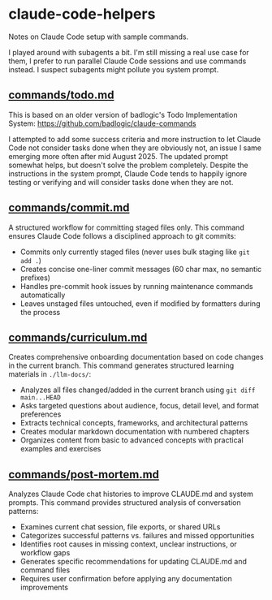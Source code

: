 # claude-code-helpers

Notes on Claude Code setup with sample commands.

I played around with subagents a bit. I'm still missing a real use case for them, I prefer to run parallel Claude Code sessions and use commands instead. I suspect subagents might pollute you system prompt.

## [commands/todo.md](commands/todo.md)

This is based on an older version of badlogic's Todo Implementation System: https://github.com/badlogic/claude-commands

I attempted to add some success criteria and more instruction to let Claude Code not consider tasks done when they are obviously not, an issue I same emerging more often after mid August 2025. The updated prompt somewhat helps, but doesn't solve the problem completely. Despite the instructions in the system prompt, Claude Code tends to happily ignore testing or verifying and will consider tasks done when they are not.

## [commands/commit.md](commands/commit.md)

A structured workflow for committing staged files only. This command ensures Claude Code follows a disciplined approach to git commits:

- Commits only currently staged files (never uses bulk staging like `git add .`)
- Creates concise one-liner commit messages (60 char max, no semantic prefixes)
- Handles pre-commit hook issues by running maintenance commands automatically
- Leaves unstaged files untouched, even if modified by formatters during the process

## [commands/curriculum.md](commands/curriculum.md)

Creates comprehensive onboarding documentation based on code changes in the current branch. This command generates structured learning materials in `./llm-docs/`:

- Analyzes all files changed/added in the current branch using `git diff main...HEAD`
- Asks targeted questions about audience, focus, detail level, and format preferences
- Extracts technical concepts, frameworks, and architectural patterns
- Creates modular markdown documentation with numbered chapters
- Organizes content from basic to advanced concepts with practical examples and exercises

## [commands/post-mortem.md](commands/post-mortem.md)

Analyzes Claude Code chat histories to improve CLAUDE.md and system prompts. This command provides structured analysis of conversation patterns:

- Examines current chat session, file exports, or shared URLs
- Categorizes successful patterns vs. failures and missed opportunities
- Identifies root causes in missing context, unclear instructions, or workflow gaps
- Generates specific recommendations for updating CLAUDE.md and command files
- Requires user confirmation before applying any documentation improvements
